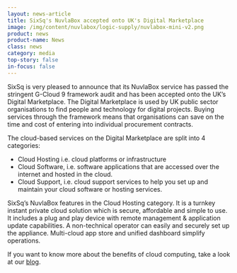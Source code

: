 ```yaml
---
layout: news-article
title: SixSq's NuvlaBox accepted onto UK's Digital Marketplace
image: /img/content/nuvlabox/logic-supply/nuvlabox-mini-v2.png
product: news
product-name: News
class: news
category: media
top-story: false
in-focus: false
---
```


SixSq is very pleased to announce that its NuvlaBox service has passed the stringent G-Cloud 9 framework audit and has been accepted onto the UK’s Digital Marketplace. The Digital Marketplace is used by UK public sector organisations to find people and technology for digital projects. Buying services through the framework means that organisations can save on the time and cost of entering into individual procurement contracts.

The cloud-based services on the Digital Marketplace are split into 4 categories:

- Cloud Hosting i.e. cloud platforms or infrastructure
- Cloud Software, i.e. software applications that are accessed over the internet and hosted in the cloud.
- Cloud Support, i.e. cloud support services to help you set up and maintain your cloud software or hosting services.


SixSq’s NuvlaBox features in the Cloud Hosting category. It is a turnkey instant private cloud solution which is secure, affordable and simple to use. It includes a plug and play device with remote management & application update capabilities. A non-technical operator can easily and securely set up the appliance. Multi-cloud app store and unified dashboard simplify operations.

If you want to know more about the benefits of cloud computing, take a look at our [blog](https://media.sixsq.com/blog/what-is-cloud-technology).